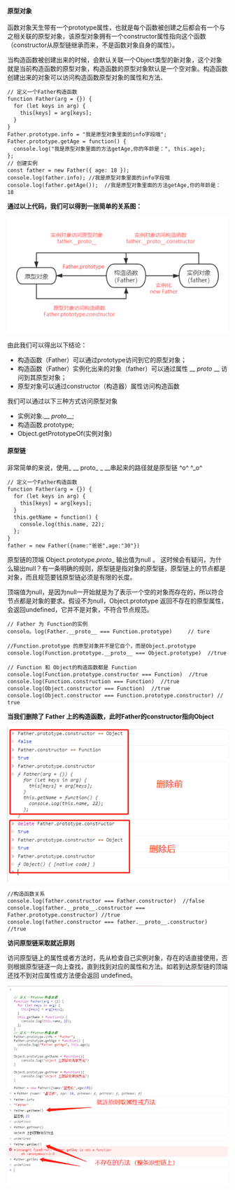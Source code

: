 #### 原型对象

函数对象天生带有一个prototype属性，也就是每个函数被创建之后都会有一个与之相关联的原型对象，该原型对象拥有一个constructor属性指向这个函数（constructor从原型链继承而来，不是函数对象自身的属性）。

当构造函数被创建出来的时候，会默认关联一个Object类型的新对象，这个对象就是当前构造函数的原型对象，构造函数的原型对象默认是一个空对象。构造函数创建出来的对象可以访问构造函数原型对象的属性和方法、

```
// 定义一个Father构造函数
function Father(arg = {}) {
  for (let keys in arg) {
    this[keys] = arg[keys];
  }
}
Father.prototype.info = "我是原型对象里面的info字段哦";
Father.prototype.getAge = function() {
  console.log("我是原型对象里面的方法getAge,你的年龄是：", this.age);
};
// 创建实例
const father = new Father({ age: 18 });
console.log(father.info); //我是原型对象里面的info字段哦
console.log(father.getAge());  //我是原型对象里面的方法getAge,你的年龄是： 18
```

**通过以上代码，我们可以得到一张简单的关系图：**

![](..\images\img1.png)

由此我们可以得出以下结论：

- 构造函数（Father）可以通过prototype访问到它的原型对象；
- 构造函数（Father）实例化出来的对象（father）可以通过属性 __ *proto* __ 访问到其原型对象；
- 原型对象可以通过constructor（构造器）属性访问构造函数

我们可以通过以下三种方式访问原型对象

- 实例对象.__ *proto*__;
- 构造函数.prototype;
- Object.getPrototypeOf(实例对象)

#### 原型链

非常简单的来说，使用_ __ proto_ _ __串起来的路径就是原型链 ^o^ ^_o^

```
// 定义一个Father构造函数
function Father(arg = {}) {
  for (let keys in arg) {
    this[keys] = arg[keys];
  }
  this.getName = function() {
    console.log(this.name, 22);
  };
}
father = new Father({name:"爸爸",age:"30"})
```

原型链的顶端 Object.prototype.*proto*_ 输出值为null 。 这时候会有疑问，为什么输出null？有一条明确的规则，原型链是指对象的原型链，原型链上的节点都是对象，而且规范要钱原型链必须是有限的长度。

顶端值为null，是因为null一开始就是为了表示一个空的对象而存在的，所以符合节点都是对象的要求。假设不为null，Object.prototype 返回不存在的原型属性，会返回undefined，它并不是对象，不符合节点规范。

```
// Father 为 Function的实例
consolo。log(Father.__proto__ === Function.prototype)     // ture

//Function.prototype 的原型对象并不是它自个，而是Object.prototype
console.log(Function.prototype.__proto__ === Object.prototype)  //true

// Function 和 Object的构造函数都是 Function
console.log(Function.prototype.constructor === Function)  //true
console.log(Function.construction === Function)  //true
console.log(Object.constructor === Function)  //true
console.log(Object.constructor === Function.prototype.constructor) // true
```

**当我们删除了 Father 上的构造函数，此时Father的constructor指向Object**

![](..\images\img2.jpg)

```
//构造函数关系
console.log(father.constructor === Father.constructor)  //false
console.log(father.__proto__.constructor === Father.prototype.constructor) //true
console.log(father.constructor === father.__proto__.constructor)  //true
```

**访问原型链采取就近原则**

访问原型链上的属性或者方法时，先从检查自己实例对象，存在的话直接使用，否则根据原型链逐一向上查找，直到找到对应的属性和方法。如若到达原型链的顶端还找不到对应属性或方法便会返回 undefined。

![](..\images\img3.jpg)
